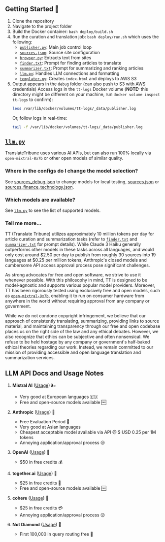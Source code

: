 ## Getting Started 🏁

1. Clone the repository
2. Navigate to the project folder
3. Build the Docker container: ```bash deploy/build.sh```
4. Run the curation and translation job: ```bash deploy/run.sh``` which uses the following:
    - [```publisher.py```](./utils/publisher.py): Main job control loop
    - [```sources.json```](./config/sources.json): Source site configuration
    - [```browser.py```](./utils/browser.py): Extracts text from sites
    - [```finder.txt```](./config/finder.txt): Prompt for finding articles to translate
    - [```summarizer.txt```](./config/summarizer.txt): Prompt for summarizing and ranking articles
    - [```llm.py```](./utils/llm.py): Handles LLM connections and formatting
    - [```templater.py```](./utils/templater.py): Creates ```index.html``` and deploys to AWS S3
5. Output appears in the ```debug``` folder (can also push to S3 with AWS credentials)
    Access logs in the ```tt-logs``` Docker volume (**NOTE:** this directory might be different on your machine, run ```docker volume inspect tt-logs``` to confirm):
    ```bash
    less /var/lib/docker/volumes/tt-logs/_data/publisher.log
    ```
    Or, follow logs in real-time:
    ```bash
    tail -f /var/lib/docker/volumes/tt-logs/_data/publisher.log
    ```

## [```llm.py```](./utils/llm.py) 

TranslateTribune uses various AI APIs, but can also run 100% locally via ```open-mixtral-8x7b``` or other open models of similar quality.

### Where in the configs do I change the model selection?

See [sources_debug.json](./config/sources_debug.json) to change models for local testing, [sources.json](./config/sources.json) or [sources_finance_technology.json](./config/sources_finance_technology.json).

### Which models are available?

See [```llm.py```](./utils/llm.py) to see the list of supported models.

### Tell me more... 

TT (Translate Tribune) utilizes approximately 10 million tokens per day for article curation and summarization tasks (refer to [```finder.txt```](./config/finder.txt) and [```summarizer.txt```](./config/summarizer.txt) for prompt details). While Claude 3 Haiku generally outperforms other models in these tasks across all languages, and would only cost around $2.50 per day to publish from roughly 30 sources into 19 languages at $0.25 per million tokens, Anthropic's closed models and cumbersome API access approval process pose significant challenges.

As strong advocates for free and open software, we strive to use it whenever possible. With this philosophy in mind, TT is designed to be model-agnostic and supports various popular model providers. Moreover, TT has been rigorously tested using exclusively free and open models, such as [```open-mixtral-8x7b```](https://huggingface.co/mistralai/Mixtral-8x7B-v0.1), enabling it to run on consumer hardware from anywhere in the world without requiring approval from any company or government.

While we do not condone copyright infringement, we believe that our approach of consistently translating, summarizing, providing links to source material, and maintaining transparency through our free and open codebase places us on the right side of the law and any ethical debates. However, we also recognize that ethics can be subjective and often nonsensical. We refuse to be held hostage by any company or government's half-baked ethical theories regarding our work. Instead, we remain committed to our mission of providing accessible and open language translation and summarization services.


## LLM API Docs and Usage Notes 

1. **Mistral AI** ([Usage](https://console.mistral.ai/usage/)) 🌬️
   - Very good at European languages 🇪🇺
   - Free and open-source models available 🆓

2. **Anthropic** ([Usage](https://console.anthropic.com/settings/logs)) 🤖
   - Free Evaluation Period 🎉
   - Very good at Asian languages
   - Cheapest acceptable model available via API @ $ USD 0.25 per 1M tokens
   - Annoying application/approval process 😒

3. **OpenAI** ([Usage](https://platform.openai.com/usage)) 🧠
   - $50 in free credits 💰

4. **together.ai** ([Usage](https://api.together.xyz/settings/billing)) 🤝
   - $25 in free credits 💸
   - Free and open-source models available 🆓

5. **cohere** ([Usage](https://dashboard.cohere.com/billing)) 🧩
   - $25 in free credits 💳
   - Annoying application/approval process 😕

6. **Not Diamond** ([Usage](https://app.notdiamond.ai/usage)) 💎
   - First 100,000 in query routing free 🎁
